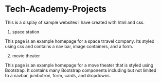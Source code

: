 # Tech-Academy-Projects

This is a display of sample websites I have created with html and css.

1. space station

This page is an example homepage for a space trravel company. Its styled using css and contains a nav bar, image containers, and a form.


2. movie theater

This page is an example homepage for a move theater that is styled using Bootstrap. It contains many Bootstrap components including but not limited to a navbar, jumbotron, form, cards, and dropdowns.
